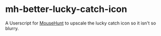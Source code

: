 # mh-better-lucky-catch-icon

A Userscript for [MouseHunt](https://mousehuntgame.com) to upscale the lucky catch icon so it isn't so blurry.
